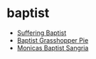 # baptist

 * [Suffering Baptist](../../index/s/suffering-baptist-51184010.json)
 * [Baptist Grasshopper Pie](../../index/b/baptist-grasshopper-pie.json)
 * [Monicas Baptist Sangria](../../index/m/monicas-baptist-sangria.json)
